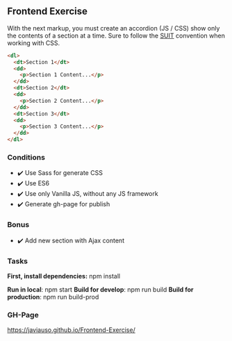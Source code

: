 ## Frontend Exercise

With the next markup, you must create an accordion (JS / CSS) show only the contents of a section at a time.
Sure to follow the [SUIT](https://suitcss.github.io/) convention when working with CSS.


```html
<dl>
  <dt>Section 1</dt>
  <dd>
    <p>Section 1 Content...</p>
  </dd>
  <dt>Section 2</dt>
  <dd>
    <p>Section 2 Content...</p>
  </dd>
  <dt>Section 3</dt>
  <dd>
    <p>Section 3 Content...</p>
  </dd>
</dl>
```

### Conditions
* :heavy_check_mark: Use Sass for generate CSS
* :heavy_check_mark: Use ES6
* :heavy_check_mark: Use only Vanilla JS, without any JS framework
* :heavy_check_mark: Generate gh-page for publish


### Bonus
* :heavy_check_mark: Add new section with Ajax content


### Tasks

**First, install dependencies:** npm install

**Run in local**: npm start
**Build for develop**: npm run build
**Build for production**: npm run build-prod


### GH-Page
https://javiauso.github.io/Frontend-Exercise/
